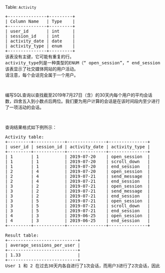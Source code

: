 <p>Table: <code>Activity</code></p>

<pre>+---------------+---------+
| Column Name   | Type    |
+---------------+---------+
| user_id       | int     |
| session_id    | int     |
| activity_date | date    |
| activity_type | enum    |
+---------------+---------+
该表没有主键，它可能有重复的行。
activity_type列是一种类型的ENUM（&ldquo; open_session&rdquo;，&ldquo; end_session&rdquo;，&ldquo; scroll_down&rdquo;，&ldquo; send_message&rdquo;）。
该表显示了社交媒体网站的用户活动。
请注意，每个会话完全属于一个用户。</pre>

<p>&nbsp;</p>

<p>编写SQL查询以查找截至2019年7月27日（含）的30天内每个用户的平均会话数，四舍五入到小数点后两位。我们要为用户计算的会话是在该时间段内至少进行了一项活动的会话。</p>

<p>&nbsp;</p>

<p>查询结果格式如下例所示：</p>

<pre>Activity table:
+---------+------------+---------------+---------------+
| user_id | session_id | activity_date | activity_type |
+---------+------------+---------------+---------------+
| 1       | 1          | 2019-07-20    | open_session  |
| 1       | 1          | 2019-07-20    | scroll_down   |
| 1       | 1          | 2019-07-20    | end_session   |
| 2       | 4          | 2019-07-20    | open_session  |
| 2       | 4          | 2019-07-21    | send_message  |
| 2       | 4          | 2019-07-21    | end_session   |
| 3       | 2          | 2019-07-21    | open_session  |
| 3       | 2          | 2019-07-21    | send_message  |
| 3       | 2          | 2019-07-21    | end_session   |
| 3       | 5          | 2019-07-21    | open_session  |
| 3       | 5          | 2019-07-21    | scroll_down   |
| 3       | 5          | 2019-07-21    | end_session   |
| 4       | 3          | 2019-06-25    | open_session  |
| 4       | 3          | 2019-06-25    | end_session   |
+---------+------------+---------------+---------------+

Result table:
+---------------------------+ 
| average_sessions_per_user |
+---------------------------+ 
| 1.33                      |
+---------------------------+ 
User 1 和 2 在过去30天内各自进行了1次会话，而用户3进行了2次会话，因此平均值为（1 +1 + 2）/ 3 = 1.33。</pre>
